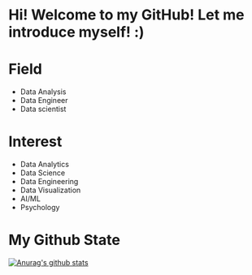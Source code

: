 # Hi! Welcome to my GitHub! Let me introduce myself! :)

# Field
- Data Analysis
- Data Engineer
- Data scientist

# Interest
- Data Analytics
- Data Science
- Data Engineering
- Data Visualization
- AI/ML
- Psychology

# My Github State

[![Anurag's github stats](https://github-readme-stats.vercel.app/api?username=metaego)](https://github.com/anuraghazra/github-readme-stats)








<!--
**metaego/metaego** is a ✨ _special_ ✨ repository because its `README.md` (this file) appears on your GitHub profile.

Here are some ideas to get you started:

- 🔭 I’m currently working on ...
- 🌱 I’m currently learning ...
- 👯 I’m looking to collaborate on ...
- 🤔 I’m looking for help with ...
- 💬 Ask me about ...
- 📫 How to reach me: ...
- 😄 Pronouns: ...
- ⚡ Fun fact: ...
-->
